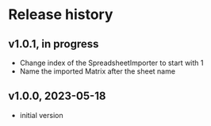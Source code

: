 # Release history

## v1.0.1, in progress
- Change index of the SpreadsheetImporter to start with 1
- Name the imported Matrix after the sheet name

## v1.0.0, 2023-05-18
- initial version